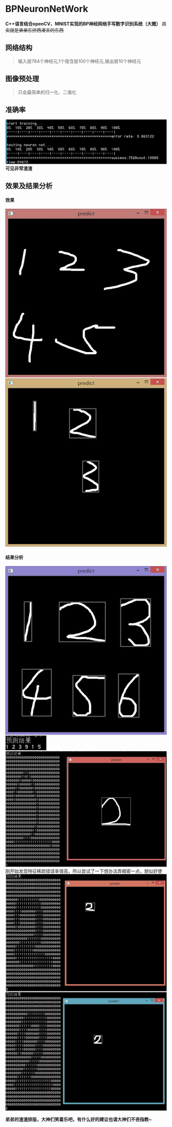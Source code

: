 # BPNeuronNetWork
**C++语言结合openCV、MNIST实现的BP神经网络手写数字识别系统（大概）**
~~其实就是弟弟东拼西凑来的东西~~
## 网络结构
>输入层784个神经元,1个隐含层100个神经元,输出层10个神经元

## 图像预处理
>只会最简单的归一化、二值化

## 准确率
![halo](https://github.com/Futakotome/BPNeuronNetWork/blob/master/pic/QQ%E6%88%AA%E5%9B%BE20190412011436.jpg)
**可见非常渣渣**

## 效果及结果分析
#### 效果
![halo](https://github.com/Futakotome/BPNeuronNetWork/blob/master/pic/QQ%E6%88%AA%E5%9B%BE20190412005133.jpg)
![halo](https://github.com/Futakotome/BPNeuronNetWork/blob/master/pic/QQ%E6%88%AA%E5%9B%BE20190412014639.jpg)
#### 结果分析
![halo](https://github.com/Futakotome/BPNeuronNetWork/blob/master/pic/QQ%E6%88%AA%E5%9B%BE20190412164158.jpg)
![halo](https://github.com/Futakotome/BPNeuronNetWork/blob/master/pic/QQ%E6%88%AA%E5%9B%BE20190412164908.jpg)
![halo](https://github.com/Futakotome/BPNeuronNetWork/blob/master/pic/QQ%E6%88%AA%E5%9B%BE20190412172012.jpg)
刚开始发现特征稀疏错误率很高，所以尝试了一下想办法弄稠密一点，貌似好使
![halo](https://github.com/Futakotome/BPNeuronNetWork/blob/master/pic/QQ%E6%88%AA%E5%9B%BE20190412172511.jpg)
![halo](https://github.com/Futakotome/BPNeuronNetWork/blob/master/pic/QQ%E6%88%AA%E5%9B%BE20190412172923.jpg)

**弟弟的渣渣排版，大神们笑着乐吧，有什么好的建议也请大神们不吝指教~**
